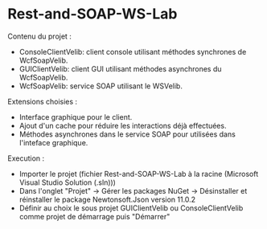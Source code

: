 # Rest-and-SOAP-WS-Lab

Contenu du projet :

* ConsoleClientVelib: client console utilisant méthodes synchrones de WcfSoapVelib.
* GUIClientVelib: client GUI utilisant méthodes asynchrones du WcfSoapVelib.
* WcfSoapVelib: service SOAP utilisant le WSVelib.

Extensions choisies :

* Interface graphique pour le client.
* Ajout d'un cache pour réduire les interactions déjà effectuées.
* Méthodes asynchrones dans le service SOAP pour utilisées dans l'inteface graphique.


Execution : 
* Importer le projet (fichier Rest-and-SOAP-WS-Lab à la racine (Microsoft Visual Studio Solution (.sln)))
* Dans l'onglet "Projet" -> Gérer les packages NuGet -> Désinstaller et réinstaller le package Newtonsoft.Json version 11.0.2
* Définir au choix le sous projet GUIClientVelib ou ConsoleClientVelib comme projet de démarrage puis "Démarrer"


